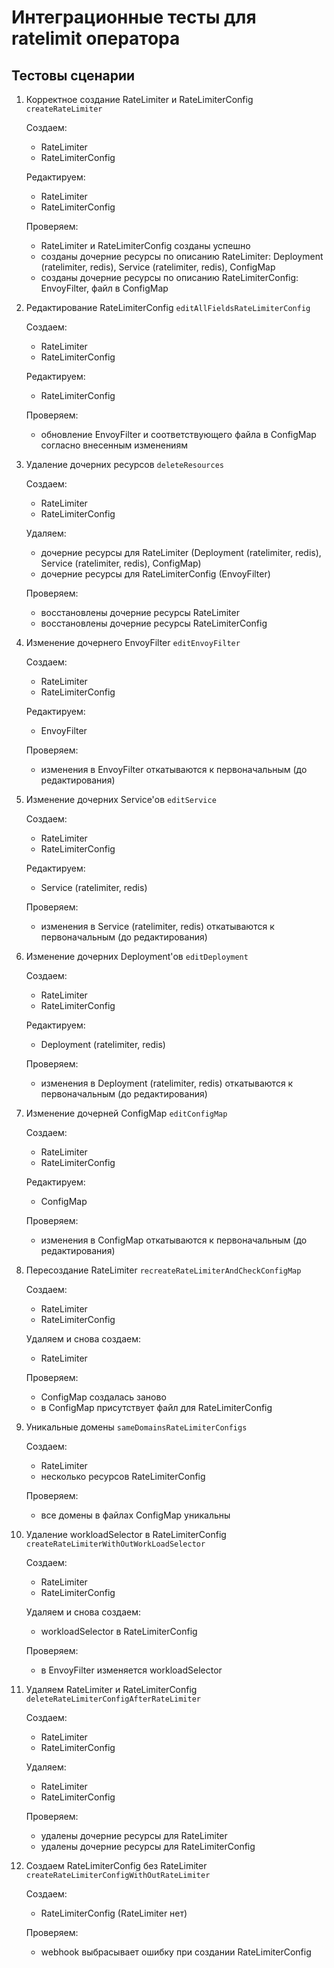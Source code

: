 # Интеграционные тесты для ratelimit оператора

## Тестовы сценарии

1. Корректное создание RateLimiter и RateLimiterConfig `createRateLimiter`

    Создаем:
    - RateLimiter
    - RateLimiterConfig
    
    Редактируем:
    - RateLimiter
    - RateLimiterConfig
    
    Проверяем:
    - RateLimiter и RateLimiterConfig созданы успешно 
    - созданы дочерние ресурсы по описанию RateLimiter: Deployment (ratelimiter, redis), Service (ratelimiter, redis), ConfigMap
    - созданы дочерние ресурсы по описанию RateLimiterConfig: EnvoyFilter, файл в ConfigMap

2. Редактирование RateLimiterConfig `editAllFieldsRateLimiterConfig`

    Создаем:
    - RateLimiter
    - RateLimiterConfig

    Редактируем:
    - RateLimiterConfig
    
    Проверяем:
    - обновление EnvoyFilter и соответствующего файла в ConfigMap согласно внесенным изменениям

3. Удаление дочерних ресурсов `deleteResources`

    Создаем:
    - RateLimiter
    - RateLimiterConfig

    Удаляем:
    - дочерние ресурсы для RateLimiter (Deployment (ratelimiter, redis), Service (ratelimiter, redis), ConfigMap)
    - дочерние ресурсы для RateLimiterConfig (EnvoyFilter)
    
    Проверяем:
    - восстановлены дочерние ресурсы RateLimiter
    - восстановлены дочерние ресурсы RateLimiterConfig

4. Изменение дочернего EnvoyFilter `editEnvoyFilter`

    Создаем:
    - RateLimiter
    - RateLimiterConfig

    Редактируем:
    - EnvoyFilter
    
    Проверяем: 
    - изменения в EnvoyFilter откатываются к первоначальным (до редактирования)

5. Изменение дочерних Service'ов `editService`

    Создаем:
    - RateLimiter
    - RateLimiterConfig

    Редактируем:
    - Service (ratelimiter, redis)
    
    Проверяем:
    - изменения в Service (ratelimiter, redis) откатываются к первоначальным (до редактирования)

6. Изменение дочерних Deployment'ов `editDeployment`

    Создаем:
    - RateLimiter
    - RateLimiterConfig

    Редактируем: 
    - Deployment (ratelimiter, redis)
    
    Проверяем:
    - изменения в Deployment (ratelimiter, redis) откатываются к первоначальным (до редактирования)

7. Изменение дочерней ConfigMap `editConfigMap`

    Создаем:
    - RateLimiter
    - RateLimiterConfig

    Редактируем:
    - ConfigMap
    
    Проверяем:
    - изменения в ConfigMap откатываются к первоначальным (до редактирования)
    
8. Пересоздание RateLimiter `recreateRateLimiterAndCheckConfigMap`

    Создаем:
    - RateLimiter
    - RateLimiterConfig
    
    Удаляем и снова создаем:
    - RateLimiter
    
    Проверяем:
    - ConfigMap создалась заново
    - в ConfigMap присутствует файл для RateLimiterConfig

9. Уникальные домены `sameDomainsRateLimiterConfigs`

    Создаем:
    - RateLimiter
    - несколько ресурсов RateLimiterConfig
    
    Проверяем:
    - все домены в файлах ConfigMap уникальны

10. Удаление workloadSelector в RateLimiterConfig `createRateLimiterWithOutWorkLoadSelector`

    Создаем:
    - RateLimiter
    - RateLimiterConfig

    Удаляем и снова создаем:
    - workloadSelector в RateLimiterConfig
    
    Проверяем:
    - в EnvoyFilter изменяется workloadSelector
    
11. Удаляем RateLimiter и RateLimiterConfig `deleteRateLimiterConfigAfterRateLimiter`  

    Создаем:
    - RateLimiter
    - RateLimiterConfig  

    Удаляем:
    - RateLimiter
    - RateLimiterConfig
    
    Проверяем:
    - удалены дочерние ресурсы для RateLimiter 
    - удалены дочерние ресурсы для RateLimiterConfig 
 
12. Создаем RateLimiterConfig без RateLimiter `createRateLimiterConfigWithOutRateLimiter`

    Создаем:
    - RateLimiterConfig (RateLimiter нет)
    
    Проверяем:
    - webhook выбрасывает ошибку при создании RateLimiterConfig
